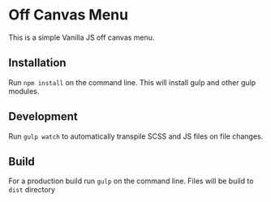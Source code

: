 # Off Canvas Menu
 This is a simple Vanilla JS off canvas menu. 
 
 ## Installation
 Run `npm install` on the command line. 
 This will install gulp and other gulp modules.
 
 ## Development
 Run `gulp watch` to automatically transpile SCSS and JS files on file changes.
 
 ## Build
 For a production build run `gulp` on the command line. Files will be build to `dist` directory

